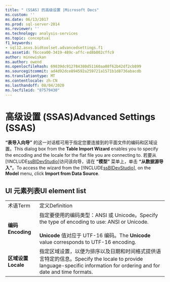 ```yaml
---
title: " (SSAS) 的高级设置 |Microsoft Docs"
ms.custom: ''
ms.date: 06/13/2017
ms.prod: sql-server-2014
ms.reviewer: ''
ms.technology: analysis-services
ms.topic: conceptual
f1_keywords:
- sql12.asvs.bidtoolset.advancedsettings.f1
ms.assetid: f6ccea00-3419-489c-affc-ed8b002cffc9
author: minewiskan
ms.author: owend
ms.openlocfilehash: 69839dc912784380d51160aa08f62b42df2cb899
ms.sourcegitcommit: ad4d92dce894592a259721a1571b1d8736abacdb
ms.translationtype: MT
ms.contentlocale: zh-CN
ms.lasthandoff: 08/04/2020
ms.locfileid: "87579430"
---
```

# <a name="advanced-settings-ssas"></a><span data-ttu-id="354e9-102">高级设置 (SSAS)</span><span class="sxs-lookup"><span data-stu-id="354e9-102">Advanced Settings (SSAS)</span></span>
  <span data-ttu-id="354e9-103">**“表导入向导”** 的这一对话框可用于指定您要连接到的平面文件的编码和区域设置。</span><span class="sxs-lookup"><span data-stu-id="354e9-103">This dialog box from the **Table Import Wizard** enables you to specify the encoding and the locale for the flat file you are connecting to.</span></span> <span data-ttu-id="354e9-104">若要从 [!INCLUDE[ssBIDevStudio](../includes/ssbidevstudio-md.md)]访问该向导，请在 **“模型”** 菜单上，单击 **“从数据源导入”**。</span><span class="sxs-lookup"><span data-stu-id="354e9-104">To access the wizard from the [!INCLUDE[ssBIDevStudio](../includes/ssbidevstudio-md.md)], on the **Model** menu, click **Import from Data Source**.</span></span>  
  
## <a name="ui-element-list"></a><span data-ttu-id="354e9-105">UI 元素列表</span><span class="sxs-lookup"><span data-stu-id="354e9-105">UI element list</span></span>  
  
|||  
|-|-|  
|<span data-ttu-id="354e9-106">术语</span><span class="sxs-lookup"><span data-stu-id="354e9-106">Term</span></span>|<span data-ttu-id="354e9-107">定义</span><span class="sxs-lookup"><span data-stu-id="354e9-107">Definition</span></span>|  
|<span data-ttu-id="354e9-108">**编码**</span><span class="sxs-lookup"><span data-stu-id="354e9-108">**Encoding**</span></span>|<span data-ttu-id="354e9-109">指定要使用的编码类型：ANSI 或 Unicode。</span><span class="sxs-lookup"><span data-stu-id="354e9-109">Specify the type of encoding to use: ANSI or Unicode.</span></span><br /><br /> <span data-ttu-id="354e9-110">**Unicode** 值对应于 UTF-16 编码。</span><span class="sxs-lookup"><span data-stu-id="354e9-110">The **Unicode** value corresponds to UTF-16 encoding.</span></span>|  
|<span data-ttu-id="354e9-111">**区域设置**</span><span class="sxs-lookup"><span data-stu-id="354e9-111">**Locale**</span></span>|<span data-ttu-id="354e9-112">指定区域设置，以便为排序以及日期和时间格式提供语言特定的信息。</span><span class="sxs-lookup"><span data-stu-id="354e9-112">Specify the locale to provide language-specific information for ordering and for date and time formats.</span></span>|  
  
  
